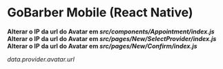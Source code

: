 # GoBarber Mobile (React Native)

**Alterar o IP da url do Avatar em _src/components/Appointment/index.js_**
**Alterar o IP da url do Avatar em _src/pages/New/SelectProvider/index.js_**
**Alterar o IP da url do Avatar em _src/pages/New/Confirm/index.js_**

_data.provider.avatar.url_
